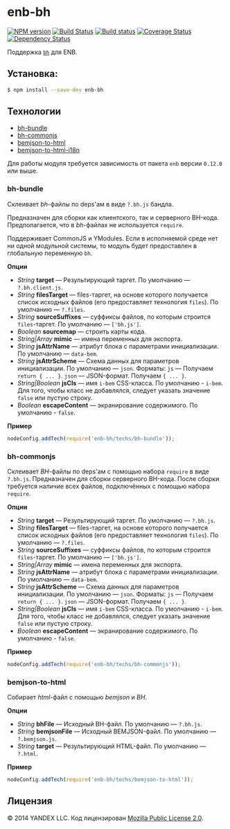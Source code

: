 enb-bh
======

[![NPM version](https://img.shields.io/npm/v/enb-bh.svg?style=flat)](https://www.npmjs.org/package/enb-bh) [![Build Status](https://img.shields.io/travis/enb-bem/enb-bh/master.svg?style=flat&label=tests)](https://travis-ci.org/enb-bem/enb-bh) [![Build status](https://img.shields.io/appveyor/ci/blond/enb-bh.svg?style=flat&label=windows)](https://ci.appveyor.com/project/blond/enb-bh) [![Coverage Status](https://img.shields.io/coveralls/enb-bem/enb-bh.svg?style=flat)](https://coveralls.io/r/enb-bem/enb-bh?branch=master) [![Dependency Status](https://img.shields.io/david/enb-bem/enb-bh.svg?style=flat)](https://david-dm.org/enb-bem/enb-bh)

Поддержка [`bh`](https://github.com/enb-make/bh) для ENB.

Установка:
----------

```sh
$ npm install --save-dev enb-bh
```

Технологии
----------

* [bh-bundle](#bh-bundle)
* [bh-commonjs](#bh-commonjs)
* [bemjson-to-html](#bemjson-to-html)
* [bemjson-to-html-i18n](#bemjson-to-html-i18n)

Для работы модуля требуется зависимость от пакета `enb` версии `0.12.0` или выше.

### bh-bundle

Склеивает *bh*-файлы по deps'ам в виде `?.bh.js` бандла.

Предназначен для сборки как клиентского, так и серверного BH-кода. Предполагается, что в *bh*-файлах не используется `require`.

Поддерживает CommonJS и YModules. Если в исполняемой среде нет ни одной модульной системы, то модуль будет предоставлен в глобальную переменную `bh`.

**Опции**

* *String* **target** — Результирующий таргет. По умолчанию — `?.bh.client.js`.
* *String* **filesTarget** — files-таргет, на основе которого получается список исходных файлов (его предоставляет технология `files`). По умолчанию — `?.files`.
* *String* **sourceSuffixes** — суффиксы файлов, по которым строится `files`-таргет. По умолчанию — `['bh.js']`.
* *Boolean* **sourcemap** — строить карты кода.
* *String|Array* **mimic** — имена переменных для экспорта.
* *String* **jsAttrName** — атрибут блока с параметрами инициализации. По умолчанию — `data-bem`.
* *String* **jsAttrScheme** — Схема данных для параметров инициализации. По умолчанию — `json`. Форматы: `js` — Получаем `return { ... }`. `json` — JSON-формат. Получаем `{ ... }`.
* *String|Boolean* **jsCls** — имя `i-bem` CSS-класса. По умолчанию - `i-bem`. Для того, чтобы класс не добавлялся, следует указать значение `false` или пустую строку.
* *Boolean* **escapeContent** — экранирование содержимого. По умолчанию - `false`.

**Пример**

```javascript
nodeConfig.addTech(require('enb-bh/techs/bh-bundle'));
```

### bh-commonjs

Склеивает *BH*-файлы по deps'ам с помощью набора `require` в виде `?.bh.js`. Предназначен для сборки серверного BH-кода. После сборки требуется наличие всех файлов, подключённых с помощью набора `require`.

**Опции**

* *String* **target** — Результирующий таргет. По умолчанию — `?.bh.js`.
* *String* **filesTarget** — files-таргет, на основе которого получается список исходных файлов (его предоставляет технология `files`). По умолчанию — `?.files`.
* *String* **sourceSuffixes** — суффиксы файлов, по которым строится `files`-таргет. По умолчанию — `['bh.js']`.
* *String|Array* **mimic** — имена переменных для экспорта.
* *String* **jsAttrName** — атрибут блока с параметрами инициализации. По умолчанию — `data-bem`.
* *String* **jsAttrScheme** — Схема данных для параметров инициализации. По умолчанию — `json`. Форматы: `js` — Получаем `return { ... }`. `json` — JSON-формат. Получаем `{ ... }`.
* *String|Boolean* **jsCls** — имя `i-bem` CSS-класса. По умолчанию - `i-bem`. Для того, чтобы класс не добавлялся, следует указать значение `false` или пустую строку.
* *Boolean* **escapeContent** — экранирование содержимого. По умолчанию - `false`.

**Пример**

```javascript
nodeConfig.addTech(require('enb-bh/techs/bh-commonjs'));
```

### bemjson-to-html

Собирает *html*-файл с помощью *bemjson* и *BH*.

**Опции**

* *String* **bhFile** — Исходный BH-файл. По умолчанию — `?.bh.js`.
* *String* **bemjsonFile** — Исходный BEMJSON-файл. По умолчанию — `?.bemjson.js`.
* *String* **target** — Результирующий HTML-файл. По умолчанию — `?.html`.

**Пример**

```javascript
nodeConfig.addTech(require('enb-bh/techs/bemjson-to-html'));
```

Лицензия
--------

© 2014 YANDEX LLC. Код лицензирован [Mozilla Public License 2.0](LICENSE.txt).
